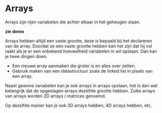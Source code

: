 # Arrays

Arrays zijn rijen variabelen die achter elkaar in het geheugen staan.

**zie demo**

Arrays hebben altijd een vaste grootte, deze is bepaald bij het declareren van de array.
Doordat ze een vaste grootte hebben kan het zijn dat hij vol raakt als je er een onbekend hoeveelheid variabelen in wil opslaan.
Dan kan je twee dingen doen:
 - Een nieuwe array aanmaken die groter is en alles over zetten.
 - Gebruik maken van een datastructuur zoals de linked list in plaats van een array.

Naast gewone variabelen kan je ook arrays in arrays opslaan, het is dan wel belangrijk dat de opgeslagen arrays dezelfde grootte hebben.
Zulke arrays van arrays worden 2D arrays / matrices genoemd.

Op dezelfde manier kan je ook 3D arrays hebben, 4D arrays hebben, etc.

